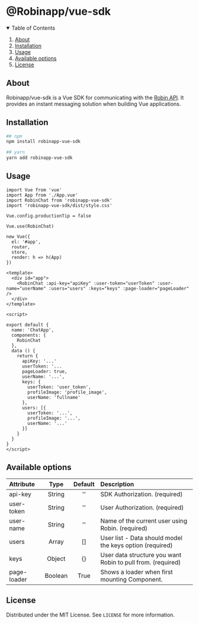 <p align="center">
  <h1 align="start">@Robinapp/vue-sdk</h1>
</p>


<details open="open">
  <summary>Table of Contents</summary>
  <ol>
    <li>
      <a href="#about">About</a>
    </li>
    <li>
      <a href="#getting-started">Installation</a>
    </li>
    <li><a href="#usage">Usage</a></li>
    <li><a href="#available-options">Available options</a></li>
    <li><a href="#license">License</a></li>
  </ol>
</details>

## About
Robinapp/vue-sdk is a Vue SDK for communicating with the [Robin API](https://robinapp.co/). It provides an instant messaging solution when building Vue applications.

## Installation
```bash
## npm
npm install robinapp-vue-sdk

## yarn
yarn add robinapp-vue-sdk
```
## Usage

```
import Vue from 'vue'
import App from './App.vue'
import RobinChat from 'robinapp-vue-sdk'
import 'robinapp-vue-sdk/dist/style.css'

Vue.config.productionTip = false

Vue.use(RobinChat)

new Vue({
  el: '#app',
  router,
  store,
  render: h => h(App)
})
```

```
<template>
  <div id="app">
    <RobinChat :api-key="apiKey" :user-token="userToken" :user-name="userName" :users="users" :keys="keys" :page-loader="pageLoader" />
  </div>
</template>

<script>

export default {
  name: 'ChatApp',
  components: {
    RobinChat
  },
  data () {
    return {
      apiKey: '...'
      userToken: '...
      pageLoader: true,
      userName: '...',
      keys: {
        userToken: 'user_token',
        profileImage: 'profile_image',
        userName: 'fullname'
      },
      users: [{
        userToken: '...',
        profileImage: '...',
        userName: '...'
      }]
    }
  }
}
</script>
```

## Available options

| Attribute        | Type                | Default              | Description      |
| :---             | :---:               | :---:                | :---             |
| api-key          | String              | ''               | SDK Authorization. (required)            |
| user-token          | String              | ''               | User Authorization. (required)            |
| user-name          | String              | ''               | Name of the current user using Robin. (required)            |
| users | Array | [] | User list - Data should model the keys option (required)
| keys          | Object              | {}               |  User data structure you want Robin to pull from. (required)            |
| page-loader          | Boolean             | True               | Shows a loader when first mounting <RobinChat /> Component.            |

## License

Distributed under the MIT License. See `LICENSE` for more information.
